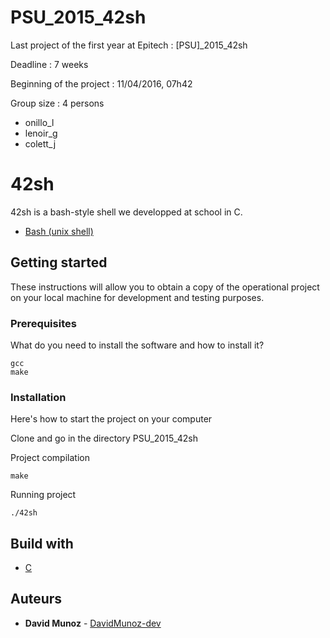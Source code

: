 # PSU_2015_42sh
Last project of the first year at Epitech : [PSU]_2015_42sh 

Deadline : 7 weeks

Beginning of the project : 11/04/2016, 07h42

Group size : 4 persons

* onillo_l
* lenoir_g
* colett_j

# 42sh

42sh is a bash-style shell we developped at school in C. 

* [Bash (unix shell)](https://en.wikipedia.org/wiki/Bash_(Unix_shell))

## Getting started

These instructions will allow you to obtain a copy of the operational project on your local machine for development and testing purposes.

### Prerequisites

What do you need to install the software and how to install it?

```
gcc
make
```

### Installation

Here's how to start the project on your computer

Clone and go in the directory PSU_2015_42sh

Project compilation

```
make
```

Running project

```
./42sh
```

## Build with

* [C](https://en.wikipedia.org/wiki/C_(programming_language))

## Auteurs

* **David Munoz** - [DavidMunoz-dev](https://github.com/davidmunoz-dev)
